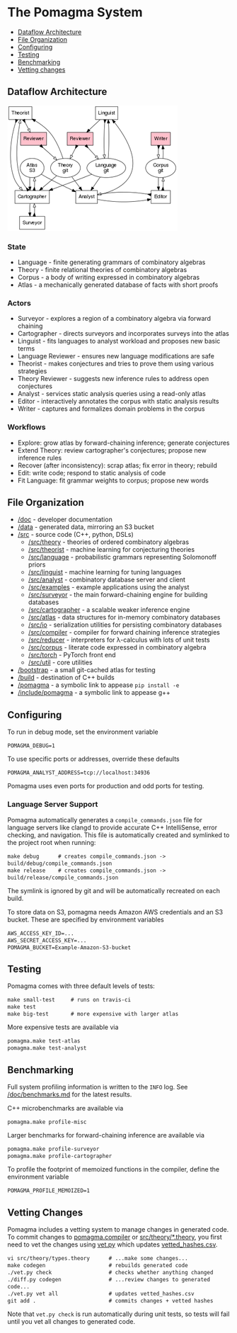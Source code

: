 # The Pomagma System

- [Dataflow Architecture](#dataflow-architecture)
- [File Organization](#file-organization)
- [Configuring](#configuring)
- [Testing](#testing)
- [Benchmarking](#benchmarking)
- [Vetting changes](#vetting-changes)

## Dataflow Architecture <a name="dataflow"/>

![Architecture](/doc/architecture.png)

### State

- Language - finite generating grammars of combinatory algebras
- Theory - finite relational theories of combinatory algebras
- Corpus - a body of writing expressed in combinatory algebras
- Atlas - a mechanically generated database of facts with short proofs

### Actors

- Surveyor - explores a region of a combinatory algebra via forward chaining
- Cartographer - directs surveyors and incorporates surveys into the atlas
- Linguist - fits languages to analyst workload and proposes new basic terms
- Language Reviewer - ensures new language modifications are safe
- Theorist - makes conjectures and tries to prove them using various strategies
- Theory Reviewer - suggests new inference rules to address open conjectures
- Analyst - services static analysis queries using a read-only atlas
- Editor - interactively annotates the corpus with static analysis results
- Writer - captures and formalizes domain problems in the corpus

### Workflows

- Explore: grow atlas by forward-chaining inference; generate conjectures
- Extend Theory: review cartographer's conjectures; propose new inference rules
- Recover (after inconsistency): scrap atlas; fix error in theory; rebuild
- Edit: write code; respond to static analysis of code
- Fit Language: fit grammar weights to corpus; propose new words

## File Organization

- [/doc](/doc) - developer documentation
- [/data](/data) - generated data, mirroring an S3 bucket
- [/src](/src) - source code (C++, python, DSLs)
  - [/src/theory](/src/theory) -
    theories of ordered combinatory algebras
  - [/src/theorist](/src/theorist) - machine learning for conjecturing theories
  - [/src/language](/src/language) -
    probabilistic grammars representing Solomonoff priors
  - [/src/linguist](/src/linguist) - machine learning for tuning languages
  - [/src/analyst](/src/analyst) -
    combinatory database server and client
  - [/src/examples](/src/examples) - example applications using the analyst
  - [/src/surveyor](/src/surveyor) -
    the main forward-chaining engine for building databases
  - [/src/cartographer](/src/cartographer) - a scalable weaker inference engine
  - [/src/atlas](/src/atlas) -
    data structures for in-memory combinatory databases
  - [/src/io](/src/io) -
    serialization utilities for persisting combinatory databases
  - [/src/compiler](/src/compiler) -
    compiler for forward chaining inference strategies
  - [/src/reducer](/src/reducer) -
    interpreters for &lambda;-calculus with lots of unit tests
  - [/src/corpus](/src/corpus) -
    literate code expressed in combinatory algebra
  - [/src/torch](/src/torch) - PyTorch front end
  - [/src/util](/src/util) - core utilities
- [/bootstrap](/bootstrap) - a small git-cached atlas for testing
- [/build](/build) - destination of C++ builds
- [/pomagma](/pomagma) - a symbolic link to appease `pip install -e`
- [/include/pomagma](/include/pomagma) - a symbolic link to appease g++

## Configuring

To run in debug mode, set the environment variable

    POMAGMA_DEBUG=1

To use specific ports or addresses, override these defaults

    POMAGMA_ANALYST_ADDRESS=tcp://localhost:34936

Pomagma uses even ports for production and odd ports for testing.

### Language Server Support

Pomagma automatically generates a `compile_commands.json` file for language servers
like clangd to provide accurate C++ IntelliSense, error checking, and navigation.
This file is automatically created and symlinked to the project root when running:

    make debug      # creates compile_commands.json -> build/debug/compile_commands.json
    make release    # creates compile_commands.json -> build/release/compile_commands.json

The symlink is ignored by git and will be automatically recreated on each build.

To store data on S3, pomagma needs Amazon AWS credentials and an S3 bucket.
These are specified by environment variables

    AWS_ACCESS_KEY_ID=...
    AWS_SECRET_ACCESS_KEY=...
    POMAGMA_BUCKET=Example-Amazon-S3-bucket

## Testing

Pomagma comes with three default levels of tests:

    make small-test     # runs on travis-ci
    make test
    make big-test       # more expensive with larger atlas

More expensive tests are available via

    pomagma.make test-atlas
    pomagma.make test-analyst

## Benchmarking

Full system profiling information is written to the `INFO` log.
See [/doc/benchmarks.md](/doc/benchmarks.md) for the latest results.

C++ microbenchmarks are available via

    pomagma.make profile-misc

Larger benchmarks for forward-chaining inference are available via

    pomagma.make profile-surveyor
    pomagma.make profile-cartographer

To profile the footprint of memoized functions in the compiler,
define the environment variable

    POMAGMA_PROFILE_MEMOIZED=1

## Vetting Changes

Pomagma includes a vetting system to manage changes in generated code.
To commit changes to [pomagma.compiler](/src/compiler)
or [src/theory/*.theory](/src/theory), you first need to vet the changes using
[vet.py](/vet.py) which updates [vetted_hashes.csv](/vetted_hashes.csv).

    vi src/theory/types.theory      # ...make some changes...
    make codegen                    # rebuilds generated code
    ./vet.py check                  # checks whether anything changed
    ./diff.py codegen               # ...review changes to generated code...
    ./vet.py vet all                # updates vetted_hashes.csv
    git add .                       # commits changes + vetted hashes

Note that `vet.py check` is run automatically during unit tests,
so tests will fail until you vet all changes to generated code.
